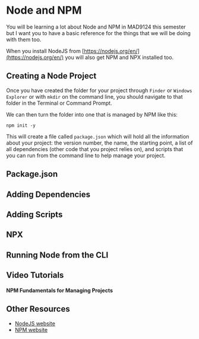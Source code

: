 # Node and NPM

You will be learning a lot about Node and NPM in MAD9124 this semester but I want you to have a basic reference for the things that we will be doing with them too.

When you install NodeJS from [https://nodejs.org/en/](https://nodejs.org/en/) you will also get NPM and NPX installed too.

## Creating a Node Project

Once you have created the folder for your project through `Finder` or `Windows Explorer` or with `mkdir` on the command line, you should navigate to that folder in the Terminal or Command Prompt.

We can then turn the folder into one that is managed by NPM like this:

```
npm init -y
```

This will create a file called `package.json` which will hold all the information about your project: the version number, the name, the starting point, a list of all dependencies (other code that you project relies on), and scripts that you can run from the command line to help manage your project.

## Package.json

## Adding Dependencies

## Adding Scripts

## NPX

## Running Node from the CLI


## Video Tutorials

#### NPM Fundamentals for Managing Projects

<YouTube title="NPM Fundamentals for Managing Projects" url="https://www.youtube.com/embed/_LqgURg3BXw">

## Other Resources

- [NodeJS website](https://nodejs.org/en/)
- [NPM website](https://www.npmjs.com/)
